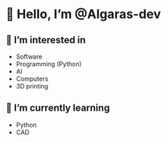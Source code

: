 
# 👋 Hello, I’m @Algaras-dev
## 👀 I’m interested in

- Software
- Programming (Python)
- AI
- Computers
- 3D printing

## 🌱 I’m currently learning

- Python
- CAD

<!--- 
## 💞️ I’m looking to collaborate on
--->

<!--
## 📫 How to reach me ...
--->

<!---
Algaras-dev/Algaras-dev is a ✨ special ✨ repository because its `README.md` (this file) appears on your GitHub profile.
You can click the Preview link to take a look at your changes.
--->
